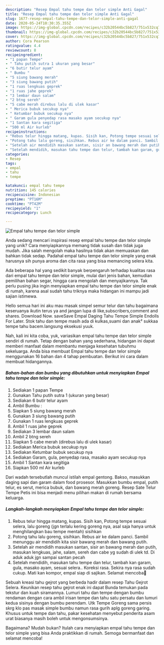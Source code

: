 ```yaml
---
description: "Resep Empal tahu tempe dan telor simple Anti Gagal"
title: "Resep Empal tahu tempe dan telor simple Anti Gagal"
slug: 1677-resep-empal-tahu-tempe-dan-telor-simple-anti-gagal
date: 2020-05-24T10:30:35.355Z
image: https://img-global.cpcdn.com/recipes/c32b20544bc5b827/751x532cq70/empal-tahu-tempe-dan-telor-simple-foto-resep-utama.jpg
thumbnail: https://img-global.cpcdn.com/recipes/c32b20544bc5b827/751x532cq70/empal-tahu-tempe-dan-telor-simple-foto-resep-utama.jpg
cover: https://img-global.cpcdn.com/recipes/c32b20544bc5b827/751x532cq70/empal-tahu-tempe-dan-telor-simple-foto-resep-utama.jpg
author: Cora Pearson
ratingvalue: 4.4
reviewcount: 8
recipeingredient:
- "1 papan Tempe"
- " Tahu putih sutra 1 ukuran yang besar"
- "6 butir telur ayam"
- " Bumbu "
- "5 siung bawang merah"
- "3 siung bawang putih"
- "1 ruas lengkuas geprek"
- "1 ruas jahe geprek"
- "3 lembar daun salam"
- "2 btng sereh"
- "5 cabe merah direbus lalu di ulek kasar"
- " Merica bubuk secukup nya"
- " Ketumbar bubuk secukup nya"
- " Garam gula penyedap rasa masako ayam secukup nya"
- "1 Santan kara segitiga"
- "500 ml Air kurleb"
recipeinstructions:
- "Rebus telur hingga matang, kupas. Sisih kan, Potong tempe sesuai selera, lalu goreng (jgn terlalu kering goreng nya, asal saja hanya untuk menghilangkan bau tempe mentah) sisihkan"
- "Potong tahu lalu goreng, sisihkan. Rebus air ke dalam panci. Sambil menunggu air mendidih kita sisir bawang merah dan bawang putih."
- "Setelah air mendidih masukan santan, sisir an bawang merah dan putih, masukan lengkuas, jahe, salam, sereh dan cabe yg sudah di ulek td. Di aduk aduk jgn sampai santan pecah"
- "Setelah mendidih, masukan tahu tempe dan telur, tambah kan garam, gula, masako ayam, sesuai selera.. Koreksi rasa. Sekira nya rasa sudah cukup. Mati kan kompor, empal siap di sajikan. Selamat mencoba🤗"
categories:
- Resep
tags:
- empal
- tahu
- tempe

katakunci: empal tahu tempe 
nutrition: 145 calories
recipecuisine: Indonesian
preptime: "PT16M"
cooktime: "PT42M"
recipeyield: "1"
recipecategory: Lunch

---
```



![Empal tahu tempe dan telor simple](https://img-global.cpcdn.com/recipes/c32b20544bc5b827/751x532cq70/empal-tahu-tempe-dan-telor-simple-foto-resep-utama.jpg)

Anda sedang mencari inspirasi resep empal tahu tempe dan telor simple yang unik? Cara menyiapkannya memang tidak susah dan tidak juga mudah. Jika salah mengolah maka hasilnya tidak akan memuaskan dan bahkan tidak sedap. Padahal empal tahu tempe dan telor simple yang enak harusnya sih punya aroma dan cita rasa yang bisa memancing selera kita.

Ada beberapa hal yang sedikit banyak berpengaruh terhadap kualitas rasa dari empal tahu tempe dan telor simple, mulai dari jenis bahan, kemudian pemilihan bahan segar, hingga cara mengolah dan menyajikannya. Tak perlu pusing jika ingin menyiapkan empal tahu tempe dan telor simple enak di rumah, karena asal sudah tahu triknya maka hidangan ini mampu jadi sajian istimewa.

Hello semua hari ini aku mau masak simpel semur telur dan tahu bagaimana keseruanya ikutin terus ya and jangan lupa di like,subscribers,comment and shares. Download Now. saveSave Empal Daging Tahu Tempe Simple Endolls For Later. Stok tahu dan tempe masih ada di kulkas,suami dan anak² sukkaa tempe tahu bacem.langsung eksekusi yuuk.


Nah, kali ini kita coba, yuk, variasikan empal tahu tempe dan telor simple sendiri di rumah. Tetap dengan bahan yang sederhana, hidangan ini dapat memberi manfaat dalam membantu menjaga kesehatan tubuhmu sekeluarga. Anda bisa membuat Empal tahu tempe dan telor simple menggunakan 16 bahan dan 4 tahap pembuatan. Berikut ini cara dalam membuat hidangannya.

<!--inarticleads1-->

##### Bahan-bahan dan bumbu yang dibutuhkan untuk menyiapkan Empal tahu tempe dan telor simple:

1. Sediakan 1 papan Tempe
1. Gunakan  Tahu putih sutra 1 (ukuran yang besar)
1. Sediakan 6 butir telur ayam
1. Ambil  Bumbu :
1. Siapkan 5 siung bawang merah
1. Gunakan 3 siung bawang putih
1. Gunakan 1 ruas lengkuas geprek
1. Ambil 1 ruas jahe geprek
1. Sediakan 3 lembar daun salam
1. Ambil 2 btng sereh
1. Siapkan 5 cabe merah (direbus lalu di ulek kasar)
1. Sediakan  Merica bubuk secukup nya
1. Sediakan  Ketumbar bubuk secukup nya
1. Sediakan  Garam, gula, penyedap rasa, masako ayam secukup nya
1. Ambil 1 Santan kara segitiga
1. Siapkan 500 ml Air kurleb


Dari wadah tersebutlah muncul istilah empal gentong. Bakso, masukkan daging sapi dan garam dalam food prosesor. Masukkan bumbu empal, putih telur, es serut, merica bubuk, dan bawang merah goreng. Resep Sate Telur Tempe Petis ini bisa menjadi menu pilihan makan di rumah bersama keluarga. 

<!--inarticleads2-->

##### Langkah-langkah menyiapkan Empal tahu tempe dan telor simple:

1. Rebus telur hingga matang, kupas. Sisih kan, Potong tempe sesuai selera, lalu goreng (jgn terlalu kering goreng nya, asal saja hanya untuk menghilangkan bau tempe mentah) sisihkan
1. Potong tahu lalu goreng, sisihkan. Rebus air ke dalam panci. Sambil menunggu air mendidih kita sisir bawang merah dan bawang putih.
1. Setelah air mendidih masukan santan, sisir an bawang merah dan putih, masukan lengkuas, jahe, salam, sereh dan cabe yg sudah di ulek td. Di aduk aduk jgn sampai santan pecah
1. Setelah mendidih, masukan tahu tempe dan telur, tambah kan garam, gula, masako ayam, sesuai selera.. Koreksi rasa. Sekira nya rasa sudah cukup. Mati kan kompor, empal siap di sajikan. Selamat mencoba🤗


Sebuah kreasi tahu gejrot yang berbeda hadir dalam resep Tahu Gejrot Selera. Keunikan resep tahu gejrot enak ini dapat Bunda temukan pada tekstur dan kuah siramannya. Lumuri tahu dan tempe dengan bumbu rendaman dengan cara ambil irisan tempe dan tahu satu persatu dan lumuri kedua sisinya dengan bumbu perendam. Utk Tempe Goreng sama persis skrg klo pas masak simple bumbu namun rasa gurih aplg goreng garing. Khusus untuk tempe dan tahu, pakar kesehatan menyebut penderita asam urat biasanya masih boleh untuk mengonsumsinya. 

Bagaimana? Mudah bukan? Itulah cara menyiapkan empal tahu tempe dan telor simple yang bisa Anda praktikkan di rumah. Semoga bermanfaat dan selamat mencoba!
